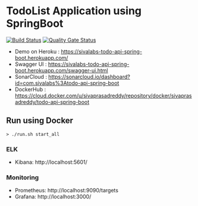 # TodoList Application using SpringBoot

[![Build Status](https://travis-ci.org/sivaprasadreddy/todo-api-spring-boot.svg?branch=master)](https://travis-ci.org/sivaprasadreddy/todo-api-spring-boot) 
[![Quality Gate Status](https://sonarcloud.io/api/project_badges/measure?project=com.sivalabs%3Atodo-api-spring-boot&metric=alert_status)](https://sonarcloud.io/dashboard?id=com.sivalabs%3Atodo-api-spring-boot)

* Demo on Heroku : https://sivalabs-todo-api-spring-boot.herokuapp.com/
* Swagger UI : https://sivalabs-todo-api-spring-boot.herokuapp.com/swagger-ui.html
* SonarCloud : https://sonarcloud.io/dashboard?id=com.sivalabs%3Atodo-api-spring-boot
* DockerHub : https://cloud.docker.com/u/sivaprasadreddy/repository/docker/sivaprasadreddy/todo-api-spring-boot

## Run using Docker

`> ./run.sh start_all`

### ELK

* Kibana: http://localhost:5601/

### Monitoring
* Prometheus: http://localhost:9090/targets
* Grafana: http://localhost:3000/
